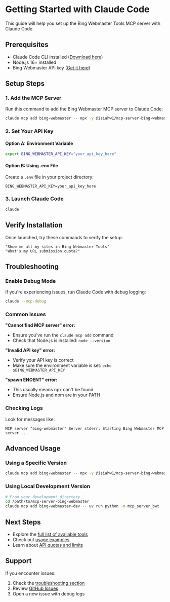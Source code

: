 # Getting Started with Claude Code

This guide will help you set up the Bing Webmaster Tools MCP server with Claude Code.

## Prerequisites

- Claude Code CLI installed ([Download here](https://claude.ai/code))
- Node.js 16+ installed
- Bing Webmaster API key ([Get it here](https://www.bing.com/webmasters))

## Setup Steps

### 1. Add the MCP Server

Run this command to add the Bing Webmaster MCP server to Claude Code:

```bash
claude mcp add bing-webmaster -- npx -y @isiahw1/mcp-server-bing-webmaster@latest
```

### 2. Set Your API Key

#### Option A: Environment Variable
```bash
export BING_WEBMASTER_API_KEY="your_api_key_here"
```

#### Option B: Using .env File
Create a `.env` file in your project directory:
```
BING_WEBMASTER_API_KEY=your_api_key_here
```

### 3. Launch Claude Code

```bash
claude
```

## Verify Installation

Once launched, try these commands to verify the setup:

```
"Show me all my sites in Bing Webmaster Tools"
"What's my URL submission quota?"
```

## Troubleshooting

### Enable Debug Mode
If you're experiencing issues, run Claude Code with debug logging:
```bash
claude --mcp-debug
```

### Common Issues

**"Cannot find MCP server" error:**
- Ensure you've run the `claude mcp add` command
- Check that Node.js is installed: `node --version`

**"Invalid API key" error:**
- Verify your API key is correct
- Make sure the environment variable is set: `echo $BING_WEBMASTER_API_KEY`

**"spawn ENOENT" error:**
- This usually means npx can't be found
- Ensure Node.js and npm are in your PATH

### Checking Logs
Look for messages like:
```
MCP server "bing-webmaster" Server stderr: Starting Bing Webmaster MCP server...
```

## Advanced Usage

### Using a Specific Version
```bash
claude mcp add bing-webmaster -- npx -y @isiahw1/mcp-server-bing-webmaster@1.0.1
```

### Using Local Development Version
```bash
# From your development directory
cd /path/to/mcp-server-bing-webmaster
claude mcp add bing-webmaster-dev -- uv run python -m mcp_server_bwt
```

## Next Steps

- Explore the [full list of available tools](../README.md#available-tools-42-total)
- Check out [usage examples](../README.md#usage-examples)
- Learn about [API quotas and limits](https://www.bing.com/webmaster/help/webmaster-api-limits)

## Support

If you encounter issues:
1. Check the [troubleshooting section](#troubleshooting)
2. Review [GitHub Issues](https://github.com/isiahw1/mcp-server-bing-webmaster/issues)
3. Open a new issue with debug logs
